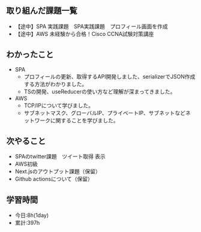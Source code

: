 ## 取り組んだ課題一覧
- 【途中】SPA 実践課題　SPA実践課題　プロフィール画面を作成
- 【途中】AWS 未経験から合格！Cisco CCNA試験対策講座
## わかったこと
- SPA
  - プロフィールの更新、取得するAPI開発しました、serializerでJSON作成する方法がわかりました。
  - TSの開発、useReducerの使い方など理解が深まってきました。
- AWS
  - TCP/IPについて学びました。
  - サブネットマスク、グローバルIP、プライベートIP、サブネットなどネットワークに関することを学びました。

## 次やること
- SPAのtwitter課題　ツイート取得 表示
- AWS初級
- Next.jsのアウトプット課題（保留）
- Github actionsについて（保留）

## 学習時間
- 今日:8h(1day)
- 累計:397h

